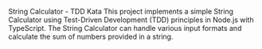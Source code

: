 String Calculator - TDD Kata
This project implements a simple String Calculator using Test-Driven Development (TDD) principles in Node.js with TypeScript. 
The String Calculator can handle various input formats and calculate the sum of numbers provided in a string.
